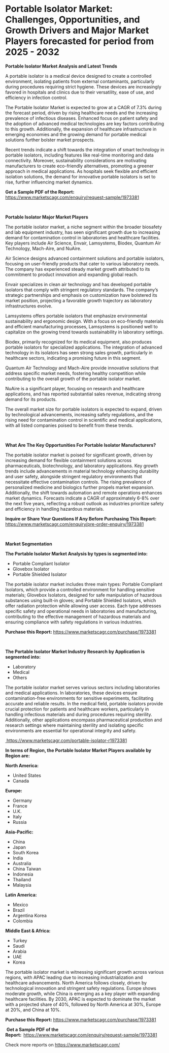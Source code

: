 <p><h1>Portable Isolator Market: Challenges, Opportunities, and Growth Drivers and Major Market Players forecasted for period from 2025 - 2032</h1></p><p><strong>Portable Isolator Market Analysis and Latest Trends</strong></p>
<p><p>A portable isolator is a medical device designed to create a controlled environment, isolating patients from external contaminants, particularly during procedures requiring strict hygiene. These devices are increasingly favored in hospitals and clinics due to their versatility, ease of use, and efficiency in infection control.</p><p>The Portable Isolator Market is expected to grow at a CAGR of 7.3% during the forecast period, driven by rising healthcare needs and the increasing prevalence of infectious diseases. Enhanced focus on patient safety and the adoption of advanced medical technologies are key factors contributing to this growth. Additionally, the expansion of healthcare infrastructure in emerging economies and the growing demand for portable medical solutions further bolster market prospects.</p><p>Recent trends indicate a shift towards the integration of smart technology in portable isolators, including features like real-time monitoring and data connectivity. Moreover, sustainability considerations are motivating manufacturers to create eco-friendly alternatives, promoting a greener approach in medical applications. As hospitals seek flexible and efficient isolation solutions, the demand for innovative portable isolators is set to rise, further influencing market dynamics.</p></p>
<p><strong>Get a Sample PDF of the Report:&nbsp;</strong> <a href="https://www.marketscagr.com/enquiry/request-sample/1973381?utm_campaign=2648&utm_medium=2&utm_source=Github&utm_content=ia&utm_term=11042025&utm_id=portable-isolator">https://www.marketscagr.com/enquiry/request-sample/1973381</a></p>
<p>&nbsp;</p>
<p><strong>Portable Isolator Major Market Players</strong></p>
<p><p>The portable isolator market, a niche segment within the broader biosafety and lab equipment industry, has seen significant growth due to increasing demand for contamination control in laboratories and healthcare facilities. Key players include Air Science, Envair, Lamsystems, Biodex, Quantum Air Technology, Mach-Aire, and NuAire.</p><p>Air Science designs advanced containment solutions and portable isolators, focusing on user-friendly products that cater to various laboratory needs. The company has experienced steady market growth attributed to its commitment to product innovation and expanding global reach.</p><p>Envair specializes in clean air technology and has developed portable isolators that comply with stringent regulatory standards. The company’s strategic partnerships and emphasis on customization have bolstered its market position, projecting a favorable growth trajectory as laboratory infrastructures evolve.</p><p>Lamsystems offers portable isolators that emphasize environmental sustainability and ergonomic design. With a focus on eco-friendly materials and efficient manufacturing processes, Lamsystems is positioned well to capitalize on the growing trend towards sustainability in laboratory settings.</p><p>Biodex, primarily recognized for its medical equipment, also produces portable isolators for specialized applications. The integration of advanced technology in its isolators has seen strong sales growth, particularly in healthcare sectors, indicating a promising future in this segment.</p><p>Quantum Air Technology and Mach-Aire provide innovative solutions that address specific market needs, fostering healthy competition while contributing to the overall growth of the portable isolator market.</p><p>NuAire is a significant player, focusing on research and healthcare applications, and has reported substantial sales revenue, indicating strong demand for its products.</p><p>The overall market size for portable isolators is expected to expand, driven by technological advancements, increasing safety regulations, and the rising need for contamination control in scientific and medical applications, with all listed companies poised to benefit from these trends.</p></p>
<p>&nbsp;</p>
<p><strong>What Are The Key Opportunities For Portable Isolator Manufacturers?</strong></p>
<p><p>The portable isolator market is poised for significant growth, driven by increasing demand for flexible containment solutions across pharmaceuticals, biotechnology, and laboratory applications. Key growth trends include advancements in material technology enhancing durability and user safety, alongside stringent regulatory environments that necessitate effective contamination controls. The rising prevalence of personalized medicine and biologics further propels market expansion. Additionally, the shift towards automation and remote operations enhances market dynamics. Forecasts indicate a CAGR of approximately 6-8% over the next five years, reflecting a robust outlook as industries prioritize safety and efficiency in handling hazardous materials.</p></p>
<p><strong>Inquire or Share Your Questions If Any Before Purchasing This Report:</strong> <a href="https://www.marketscagr.com/enquiry/pre-order-enquiry/1973381?utm_campaign=2648&utm_medium=2&utm_source=Github&utm_content=ia&utm_term=11042025&utm_id=portable-isolator">https://www.marketscagr.com/enquiry/pre-order-enquiry/1973381</a></p>
<p>&nbsp;</p>
<p><strong>Market Segmentation</strong></p>
<p><strong>The Portable Isolator Market Analysis by types is segmented into:</strong></p>
<p><ul><li>Portable Compliant Isolator</li><li>Glovebox Isolator</li><li>Portable Shielded Isolator</li></ul></p>
<p><p>The portable isolator market includes three main types: Portable Compliant Isolators, which provide a controlled environment for handling sensitive materials; Glovebox Isolators, designed for safe manipulation of hazardous substances using built-in gloves; and Portable Shielded Isolators, which offer radiation protection while allowing user access. Each type addresses specific safety and operational needs in laboratories and manufacturing, contributing to the effective management of hazardous materials and ensuring compliance with safety regulations in various industries.</p></p>
<p><strong>Purchase this Report:&nbsp;</strong><a href="https://www.marketscagr.com/purchase/1973381?utm_campaign=2648&utm_medium=2&utm_source=Github&utm_content=ia&utm_term=11042025&utm_id=portable-isolator">https://www.marketscagr.com/purchase/1973381</a></p>
<p>&nbsp;</p>
<p><strong>The Portable Isolator Market Industry Research by Application is segmented into:</strong></p>
<p><ul><li>Laboratory</li><li>Medical</li><li>Others</li></ul></p>
<p><p>The portable isolator market serves various sectors including laboratories and medical applications. In laboratories, these devices ensure contamination-free environments for sensitive experiments, facilitating accurate and reliable results. In the medical field, portable isolators provide crucial protection for patients and healthcare workers, particularly in handling infectious materials and during procedures requiring sterility. Additionally, other applications encompass pharmaceutical production and research settings where maintaining sterility and isolating specific environments are essential for operational integrity and safety.</p></p>
<p><a href="https://www.marketscagr.com/portable-isolator-r1973381?utm_campaign=2648&utm_medium=2&utm_source=Github&utm_content=ia&utm_term=11042025&utm_id=portable-isolator">&nbsp;https://www.marketscagr.com/portable-isolator-r1973381</a></p>
<p><strong>In terms of Region, the Portable Isolator Market Players available by Region are:</strong></p>
<p>
    <p> <strong> North America: </strong>
        <ul>
            <li>United States</li>
            <li>Canada</li>
        </ul>
        </p> 
    <p> <strong> Europe: </strong>
        <ul>
            <li>Germany</li>
            <li>France</li>
            <li>U.K.</li>
            <li>Italy</li>
            <li>Russia</li>
        </ul>
        </p> 
    <p> <strong> Asia-Pacific: </strong>
        <ul>
            <li>China</li>
            <li>Japan</li>
            <li>South Korea</li>
            <li>India</li>
            <li>Australia</li>
            <li>China Taiwan</li>
            <li>Indonesia</li>
            <li>Thailand</li>
            <li>Malaysia</li>
        </ul>
        </p> 
    <p> <strong> Latin America: </strong>
        <ul>
            <li>Mexico</li>
            <li>Brazil</li>
            <li>Argentina Korea</li>
            <li>Colombia</li>
        </ul>
        </p> 
    <p> <strong> Middle East & Africa: </strong>
        <ul>
            <li>Turkey</li>
            <li>Saudi</li>
            <li>Arabia</li>
            <li>UAE</li>
            <li>Korea</li>
        </ul>
    </p>
    </p>
<p><p>The portable isolator market is witnessing significant growth across various regions, with APAC leading due to increasing industrialization and healthcare advancements. North America follows closely, driven by technological innovation and stringent safety regulations. Europe shows moderate growth, while China is emerging as a key player with expanding healthcare facilities. By 2030, APAC is expected to dominate the market with a projected share of 40%, followed by North America at 30%, Europe at 20%, and China at 10%.</p></p>
<p><strong>Purchase this Report: </strong><a href="https://www.marketscagr.com/purchase/1973381?utm_campaign=2648&utm_medium=2&utm_source=Github&utm_content=ia&utm_term=11042025&utm_id=portable-isolator">https://www.marketscagr.com/purchase/1973381</a></p>
<p>&nbsp;<strong>Get a Sample PDF of the Report:&nbsp;&nbsp;</strong><a href="https://www.marketscagr.com/enquiry/request-sample/1973381?utm_campaign=2648&utm_medium=2&utm_source=Github&utm_content=ia&utm_term=11042025&utm_id=portable-isolator">https://www.marketscagr.com/enquiry/request-sample/1973381</a></p>
<p><strong></strong></p>
<p>Check more reports on <a href="https://www.marketscagr.com/?utm_campaign=2648&utm_medium=2&utm_source=Github&utm_content=ia&utm_term=11042025&utm_id=portable-isolator">https://www.marketscagr.com/</a></p>